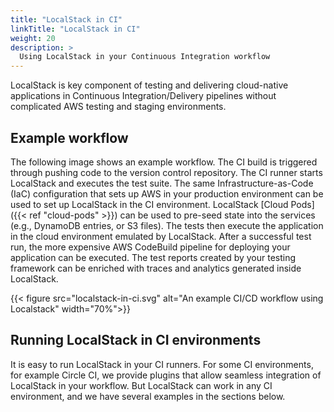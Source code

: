 ```yaml
---
title: "LocalStack in CI"
linkTitle: "LocalStack in CI"
weight: 20
description: >
  Using LocalStack in your Continuous Integration workflow
---
```


LocalStack is key component of testing and delivering cloud-native applications in Continuous Integration/Delivery pipelines without complicated AWS testing and staging environments.

## Example workflow

The following image shows an example workflow.
The CI build is triggered through pushing code to the version control repository.
The CI runner starts LocalStack and executes the test suite.
The same Infrastructure-as-Code (IaC) configuration that sets up AWS in your production environment can be used to set up LocalStack in the CI environment.
LocalStack [Cloud Pods]({{< ref "cloud-pods" >}}) can be used to pre-seed state into the services (e.g., DynamoDB entries, or S3 files).
The tests then execute the application in the cloud environment emulated by LocalStack.
After a successful test run, the more expensive AWS CodeBuild pipeline for deploying your application can be executed.
The test reports created by your testing framework can be enriched with traces and analytics generated inside LocalStack.

{{< figure src="localstack-in-ci.svg" alt="An example CI/CD workflow using Localstack" width="70%">}}


## Running LocalStack in CI environments

It is easy to run LocalStack in your CI runners.
For some CI environments, for example Circle CI, we provide plugins that allow seamless integration of LocalStack in your workflow.
But LocalStack can work in any CI environment, and we have several examples in the sections below.
